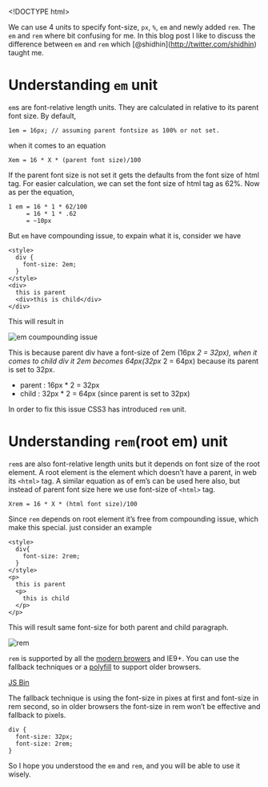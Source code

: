 &lt;!DOCTYPE html&gt;

We can use 4 units to specify font-size, `px`, `%`, `em` and newly added `rem`. The `em` and `rem` where bit confusing for me. In this blog post I like to discuss the difference between `em` and `rem` which <span class="citation" data-cites="shidhin">\[@shidhin\]</span>(http://twitter.com/shidhin) taught me.

Understanding `em` unit
=======================

`em`s are font-relative length units. They are calculated in relative to its parent font size. By default,

    1em = 16px; // assuming parent fontsize as 100% or not set.

when it comes to an equation

    Xem = 16 * X * (parent font size)/100

If the parent font size is not set it gets the defaults from the font size of html tag. For easier calculation, we can set the font size of html tag as 62%. Now as per the equation,

    1 em = 16 * 1 * 62/100
         = 16 * 1 * .62
         = ~10px

But `em` have compounding issue, to expain what it is, consider we have

    <style>
      div {
        font-size: 2em;
      }
    </style>
    <div>
      this is parent
      <div>this is child</div>
    </div>

This will result in

![em coumpounding issue](http://i653.photobucket.com/albums/uu253/revathskumar/Coderepo/2014/04/em_zps2c126b54.png)

This is because parent div have a font-size of 2em (16px *2 = 32px), when it comes to child div it 2em becomes 64px(32px* 2 = 64px) because its parent is set to 32px.

-   parent : 16px \* 2 = 32px
-   child : 32px \* 2 = 64px (since parent is set to 32px)

In order to fix this issue CSS3 has introduced `rem` unit.

Understanding `rem`(root em) unit
=================================

`rem`s are also font-relative length units but it depends on font size of the root element. A root element is the element which doesn’t have a parent, in web its `<html>` tag. A similar equation as of em’s can be used here also, but instead of parent font size here we use font-size of `<html>` tag.

    Xrem = 16 * X * (html font size)/100

Since `rem` depends on root element it’s free from compounding issue, which make this special. just consider an example

    <style>
      div{
        font-size: 2rem;
      }
    </style>
    <p>
      this is parent
      <p>
        this is child
      </p>
    </p>

This will result same font-size for both parent and child paragraph.

![rem](http://i653.photobucket.com/albums/uu253/revathskumar/Coderepo/2014/04/rem_zps28e36a26.png)

`rem` is supported by all the [modern browers](http://caniuse.com/#search=rem) and IE9+. You can use the fallback techniques or a [polyfill](https://github.com/chuckcarpenter/REM-unit-polyfill) to support older browsers.

<a href="http://jsbin.com/tawux/1/embed" class="jsbin-embed">JS Bin</a>

The fallback technique is using the font-size in pixes at first and font-size in rem second, so in older browsers the font-size in rem won’t be effective and fallback to pixels.

    div {
      font-size: 32px;
      font-size: 2rem;
    }

So I hope you understood the `em` and `rem`, and you will be able to use it wisely.
